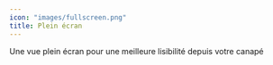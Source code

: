 ```yaml
---
icon: "images/fullscreen.png"
title: Plein écran	
---
```

Une vue plein écran pour une meilleure lisibilité depuis votre canapé
